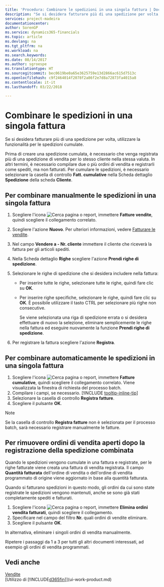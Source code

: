 ```yaml
---
title: 'Procedura: Combinare le spedizioni in una singola fattura | Documenti Microsoft'
description: "Se si desidera fatturare più di una spedizione per volta, utilizzare la funzionalità per le spedizioni cumulate."
services: project-madeira
documentationcenter: 
author: SorenGP
ms.service: dynamics365-financials
ms.topic: article
ms.devlang: na
ms.tgt_pltfrm: na
ms.workload: na
ms.search.keywords: 
ms.date: 08/14/2017
ms.author: sgroespe
ms.translationtype: HT
ms.sourcegitcommit: bec0619be0a65e3625759e13d2866ac615d7513c
ms.openlocfilehash: c9f2464014f2078f2a86f2e7d8a72873fa4015a8
ms.contentlocale: it-it
ms.lasthandoff: 03/22/2018

---
```

# <a name="combine-shipments-on-a-single-invoice"></a>Combinare le spedizioni in una singola fattura
Se si desidera fatturare più di una spedizione per volta, utilizzare la funzionalità per le spedizioni cumulate.  

 Prima di creare una spedizione cumulata, è necessario che venga registrata più di una spedizione di vendita per lo stesso cliente nella stessa valuta. In altri termini, è necessario compilare due o più ordini di vendita e registrarli come spediti, ma non fatturati. Per cumulare le spedizioni, è necessario selezionare la casella di controllo **Fatt. cumulative** nella Scheda dettaglio **Spedizione** della scheda **Cliente**.  

## <a name="to-manually-combine-shipments-on-a-single-invoice"></a>Per combinare manualmente le spedizioni in una singola fattura  
1. Scegliere l'icona ![Cerca pagina o report](media/ui-search/search_small.png "Cerca pagina o report"), immettere **Fatture vendite**, quindi scegliere il collegamento correlato.  
2. Scegliere l'azione **Nuovo**. Per ulteriori informazioni, vedere [Fatturare le vendite](sales-how-invoice-sales.md).
3. Nel campo **Vendere a - Nr. cliente** immettere il cliente che riceverà la fattura per gli articoli spediti.  
4. Nella Scheda dettaglio **Righe** scegliere l'azione **Prendi righe di spedizione**.  
5. Selezionare le righe di spedizione che si desidera includere nella fattura:  

   - Per inserire tutte le righe, selezionare tutte le righe, quindi fare clic su **OK**.  
   - Per inserire righe specifiche, selezionare le righe, quindi fare clic su **OK**. È possibile utilizzare il tasto CTRL per selezionare più righe non consecutive.  

     Se viene selezionata una riga di spedizione errata o si desidera effettuare di nuovo la selezione, eliminare semplicemente le righe nella fattura ed eseguire nuovamente la funzione **Prendi righe di spedizione**.  
6. Per registrare la fattura scegliere l'azione **Registra**.  

## <a name="to-automatically-combine-shipments-on-a-single-invoice"></a>Per combinare automaticamente le spedizioni in una singola fattura  
1. Scegliere l'icona ![Cerca pagina o report](media/ui-search/search_small.png "icona Cerca pagina o report"), immettere **Fatture cumulative**, quindi scegliere il collegamento correlato. Viene visualizzata la finestra di richiesta del processo batch.  
2. Compilare i campi, se necessario. [!INCLUDE [tooltip-inline-tip](includes/tooltip-inline-tip_md.md)]
3. Selezionare la casella di controllo **Registra fatture**.  
4. Scegliere il pulsante **OK**.  

> [!NOTE]  
>  Se la casella di controllo **Registra fatture** non è selezionata per il processo batch, sarà necessario registrare manualmente le fatture.  

## <a name="to-remove-open-sales-orders-after-combined-shipment-posting"></a>Per rimuovere ordini di vendita aperti dopo la registrazione della spedizione combinata 
Quando le spedizioni vengono cumulate in una fattura e registrate, per le righe fatturate viene creata una fattura di vendita registrata. Il campo **Quantità fatturata** dell'ordine di vendita o dell'ordine di vendita programmato di origine viene aggiornato in base alla quantità fatturata.  

Quando si fatturano spedizioni in questo modo, gli ordini da cui sono state registrate le spedizioni vengono mantenuti, anche se sono già stati completamente spediti e fatturati.   

1. Scegliere l'icona ![Cerca pagina o report](media/ui-search/search_small.png "icona Cerca pagina o report"), immettere **Elimina ordini vendita fatturati**, quindi scegliere il collegamento.  
2. Specificare nel campo del filtro **Nr.** quali ordini di vendite eliminare.  
3. Scegliere il pulsante **OK**.  

In alternativa, eliminare i singoli ordini di vendita manualmente.  

Ripetere i passaggi da 1 a 3 per tutti gli altri documenti interessati, ad esempio gli ordini di vendita programmati.

## <a name="see-also"></a>Vedi anche  
[Vendite](sales-manage-sales.md)  
[Utilizzo di [!INCLUDE[d365fin](includes/d365fin_md.md)]](ui-work-product.md)

